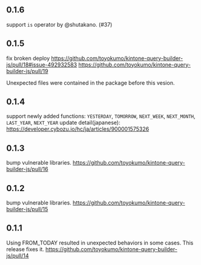 ## 0.1.6
support `is` operator by @shutakano. (#37)

## 0.1.5
fix broken deploy
https://github.com/toyokumo/kintone-query-builder-js/pull/18#issue-492932583
https://github.com/toyokumo/kintone-query-builder-js/pull/19

Unexpected files were contained in the package before this vesion.


## 0.1.4
support newly added functions: `YESTERDAY`, `TOMORROW`, `NEXT_WEEK`, `NEXT_MONTH`, `LAST_YEAR`, `NEXT_YEAR`
update detail(japanese): https://developer.cybozu.io/hc/ja/articles/900001575326

## 0.1.3
bump vulnerable libraries. https://github.com/toyokumo/kintone-query-builder-js/pull/16

## 0.1.2
bump vulnerable libraries. https://github.com/toyokumo/kintone-query-builder-js/pull/15

## 0.1.1
Using FROM_TODAY resulted in unexpected behaviors in some cases. This release fixes it. https://github.com/toyokumo/kintone-query-builder-js/pull/14
